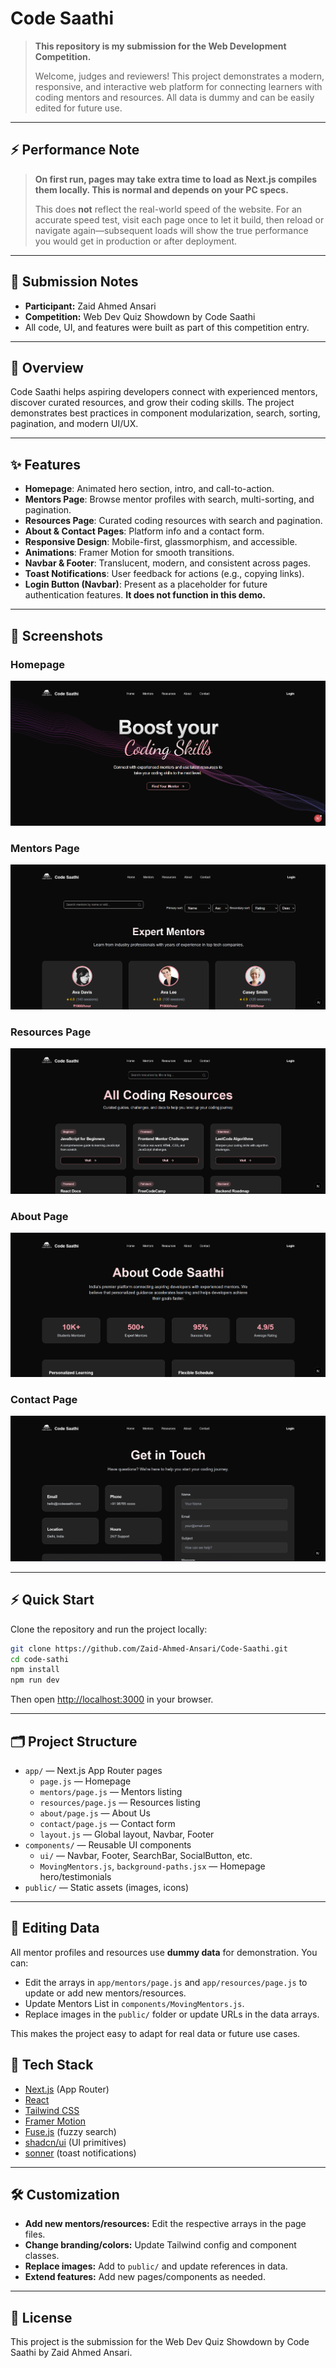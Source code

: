 # Code Saathi

> **This repository is my submission for the Web Development Competition.**
>
> Welcome, judges and reviewers! This project demonstrates a modern, responsive, and interactive web platform for connecting learners with coding mentors and resources. All data is dummy and can be easily edited for future use.

---

## ⚡ Performance Note
> **On first run, pages may take extra time to load as Next.js compiles them locally. This is normal and depends on your PC specs.**
>
> This does **not** reflect the real-world speed of the website. For an accurate speed test, visit each page once to let it build, then reload or navigate again—subsequent loads will show the true performance you would get in production or after deployment.

---

## 📝 Submission Notes
- **Participant:** Zaid Ahmed Ansari
- **Competition:** Web Dev Quiz Showdown by Code Saathi
- All code, UI, and features were built as part of this competition entry.

---

## 🚀 Overview
Code Saathi helps aspiring developers connect with experienced mentors, discover curated resources, and grow their coding skills. The project demonstrates best practices in component modularization, search, sorting, pagination, and modern UI/UX.

---

## ✨ Features
- **Homepage**: Animated hero section, intro, and call-to-action.
- **Mentors Page**: Browse mentor profiles with search, multi-sorting, and pagination.
- **Resources Page**: Curated coding resources with search and pagination.
- **About & Contact Pages**: Platform info and a contact form.
- **Responsive Design**: Mobile-first, glassmorphism, and accessible.
- **Animations**: Framer Motion for smooth transitions.
- **Navbar & Footer**: Translucent, modern, and consistent across pages.
- **Toast Notifications**: User feedback for actions (e.g., copying links).
- **Login Button (Navbar)**: Present as a placeholder for future authentication features. **It does not function in this demo.**

---

## 📸 Screenshots

### Homepage
![Homepage](public/assets/main.png)

### Mentors Page
![Mentors Page](public/assets/mentors%20page.png)

### Resources Page
![Resources Page](public/assets/resources%20page.png)

### About Page
![About Page](public/assets/about.png)

### Contact Page
![Contact Page](public/assets/contact.png)

---

## ⚡ Quick Start

Clone the repository and run the project locally:

```bash
git clone https://github.com/Zaid-Ahmed-Ansari/Code-Saathi.git
cd code-sathi
npm install
npm run dev
```

Then open [http://localhost:3000](http://localhost:3000) in your browser.

---

## 🗂️ Project Structure
- `app/` — Next.js App Router pages
  - `page.js` — Homepage
  - `mentors/page.js` — Mentors listing
  - `resources/page.js` — Resources listing
  - `about/page.js` — About Us
  - `contact/page.js` — Contact form
  - `layout.js` — Global layout, Navbar, Footer
- `components/` — Reusable UI components
  - `ui/` — Navbar, Footer, SearchBar, SocialButton, etc.
  - `MovingMentors.js`, `background-paths.jsx` — Homepage hero/testimonials
- `public/` — Static assets (images, icons)

---

## 📝 Editing Data
All mentor profiles and resources use **dummy data** for demonstration. You can:
- Edit the arrays in `app/mentors/page.js` and `app/resources/page.js` to update or add new mentors/resources.
- Update Mentors List in `components/MovingMentors.js`.
- Replace images in the `public/` folder or update URLs in the data arrays.

This makes the project easy to adapt for real data or future use cases.


## 🧩 Tech Stack
- [Next.js](https://nextjs.org/) (App Router)
- [React](https://react.dev/)
- [Tailwind CSS](https://tailwindcss.com/)
- [Framer Motion](https://www.framer.com/motion/)
- [Fuse.js](https://fusejs.io/) (fuzzy search)
- [shadcn/ui](https://ui.shadcn.com/) (UI primitives)
- [sonner](https://sonner.emilkowal.ski/) (toast notifications)

---

## 🛠️ Customization
- **Add new mentors/resources:** Edit the respective arrays in the page files.
- **Change branding/colors:** Update Tailwind config and component classes.
- **Replace images:** Add to `public/` and update references in data.
- **Extend features:** Add new pages/components as needed.

---

## 📄 License
This project is the submission for the Web Dev Quiz Showdown by Code Saathi by Zaid Ahmed Ansari.
